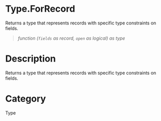 # Type.ForRecord
Returns a type that represents records with specific type constraints on fields.
> _function (<code>fields</code> as record, <code>open</code> as logical) as type_

# Description 
Returns a type that represents records with specific type constraints on fields.
# Category 
Type
